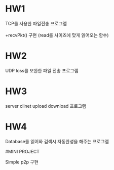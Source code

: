 # HW1
TCP를 사용한 파일전송 프로그램 <br></br>  +recvPkt() 구현 (read를 사이즈에 맞게 읽어오는 함수)

# HW2
<p> UDP loss를 보완한 파일 전송 프로그램 </p>

# HW3
<p> server clinet upload download 프로그램 </p>

# HW4
<p>Database를 읽어와 검색시 자동완성을 해주는 프로그램 </p>

#MINI PROJECT
<p>Simple p2p 구현</p>
